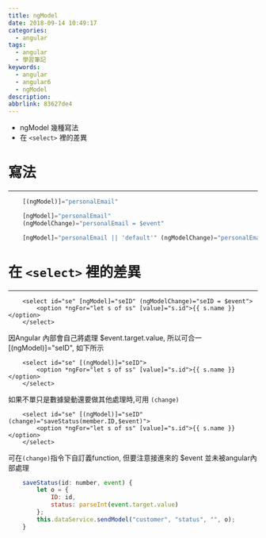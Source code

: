 ```yaml
---
title: ngModel
date: 2018-09-14 10:49:17
categories:
  - angular
tags:
  - angular
  - 學習筆記
keywords:
  - angular
  - angular6
  - ngModel
description:
abbrlink: 83627de4
---
```


- ngModel 幾種寫法
- 在 `<select>` 裡的差異
<!--more-->

# 寫法
---

```js
    [(ngModel)]="personalEmail"
```

```js
    [ngModel]="personalEmail" 
    (ngModelChange)="personalEmail = $event"

```

```js
    [ngModel]="personalEmail || 'default'" (ngModelChange)="personalEmail = $event"
```

# 在 `<select>` 裡的差異
---

```
    <select id="se" [ngModel]="seID" (ngModelChange)="seID = $event">
        <option *ngFor="let s of ss" [value]="s.id">{{ s.name }}</option>
    </select>
```

因Angular 內部會自己將處理 $event.target.value, 所以可合一 [(ngModel)]="seID", 如下所示

```
    <select id="se" [(ngModel)]="seID">
        <option *ngFor="let s of ss" [value]="s.id">{{ s.name }}</option>
    </select>
```

如果不單只是數據變動還要做其他處理時,可用 `(change)`

```
    <select id="se" [(ngModel)]="seID" (change)="saveStatus(member.ID,$event)">
        <option *ngFor="let s of ss" [value]="s.id">{{ s.name }}</option>
    </select>
```

可在`(change)`指令下自訂義function, 但要注意接進來的 $event 並未被angular內部處理

```js
    saveStatus(id: number, event) {
        let o = {
            ID: id,
            status: parseInt(event.target.value)
        };
        this.dataService.sendModel("customer", "status", "", o);
    }
```